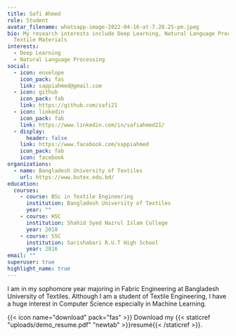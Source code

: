 ```yaml
---
title: Safi Ahmed
role: Student
avatar_filename: whatsapp-image-2022-04-16-at-7.28.25-pm.jpeg
bio: My research interests include Deep Learning, Natural Language Processing,
  Textile Materials
interests:
  - Deep Learning
  - Natural Language Processing
social:
  - icon: envelope
    icon_pack: fas
    link: sappiahmed@gmail.com
  - icon: github
    icon_pack: fab
    link: https://github.com/safi21
  - icon: linkedin
    icon_pack: fab
    link: https://www.linkedin.com/in/safiahmed21/
  - display:
      header: false
    link: https://www.facebook.com/sappiahmed
    icon_pack: fab
    icon: facebook
organizations:
  - name: Bangladesh University of Textiles
    url: https://www.butex.edu.bd/
education:
  courses:
    - course: BSc in Textile Engineering
      institution: Bangladesh University of Textiles
      year: ""
    - course: HSC
      institution: Shahid Syed Nazrul Islam College
      year: 2018
    - course: SSC
      institution: Sarishabari R.U.T High School
      year: 2016
email: ""
superuser: true
highlight_name: true
---
```

I am in my sophomore year majoring in Fabric Engineering at Bangladesh University of Textiles. Although I am a student of Textile Engineering, I have a huge interest in Computer Science especially in Machine Learning.

{{< icon name="download" pack="fas" >}} Download my {{< staticref "uploads/demo_resume.pdf" "newtab" >}}resumé{{< /staticref >}}.